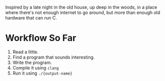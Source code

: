 Inspired by a late night in the old house, up deep in the woods, in a place where there's not enough internet to go around, but more than enough old hardware that can run C.

# Workflow So Far

1. Read a little.
2. Find a program that sounds interesting.
3. Write the program.
4. Compile it using `clang`
5. Run it using `./{output-name}`

